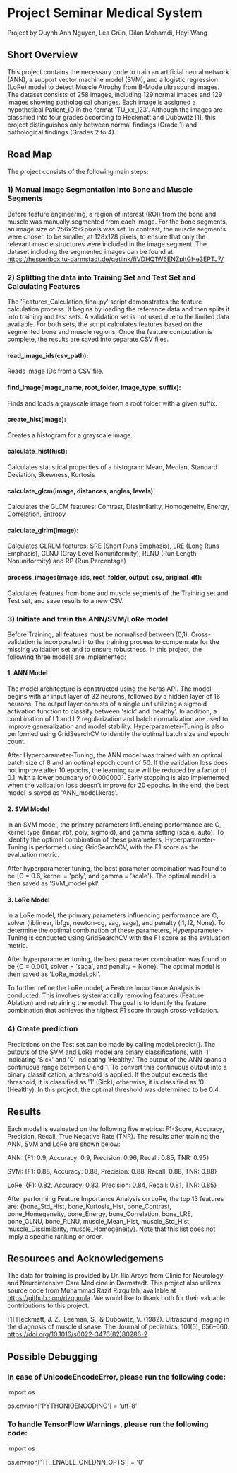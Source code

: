# Project Seminar Medical System
Project by Quynh Anh Nguyen, Lea Grün, Dilan Mohamdi, Heyi Wang

## Short Overview
This project contains the necessary code to train an artificial neural network (ANN), a support vector machine model (SVM), and a logistic regression (LoRe) model to detect Muscle Atrophy from B-Mode ultrasound images. The dataset consists of 258 images, including 129 normal images and 129 images showing pathological changes. Each image is assigned a hypothetical Patient_ID in the format 'TU_xx_123'. Although the images are classified into four grades according to Heckmatt and Dubowitz [1], this project distinguishes only between normal findings (Grade 1) and pathological findings (Grades 2 to 4).

## Road Map
The project consists of the following main steps:

### 1) Manual Image Segmentation into Bone and Muscle Segments
Before feature engineering, a region of interest (ROI) from the bone and muscle was manually segmented from each image. For the bone segments, an image size of 256x256 pixels was set. In contrast, the muscle segments were chosen to be smaller, at 128x128 pixels, to ensure that only the relevant muscle structures were included in the image segment. The dataset including the segmented images can be found at: https://hessenbox.tu-darmstadt.de/getlink/fiVDHQ1W6ENZpitGHe3EPTJ7/

### 2) Splitting the data into Training Set and Test Set and Calculating Features
The 'Features_Calculation_final.py' script demonstrates the feature calculation process. It begins by loading the reference data and then splits it into training and test sets. A validation set is not used due to the limited data available. For both sets, the script calculates features based on the segmented bone and muscle regions. Once the feature computation is complete, the results are saved into separate CSV files. 
#### read_image_ids(csv_path): 
Reads image IDs from a CSV file.
#### find_image(image_name, root_folder, image_type, suffix): 
Finds and loads a grayscale image from a root folder with a given suffix.
#### create_hist(image): 
Creates a histogram for a grayscale image.
#### calculate_hist(hist): 
Calculates statistical properties of a histogram: Mean, Median, Standard Deviation, Skewness, Kurtosis
#### calculate_glcm(image, distances, angles, levels): 
Calculates the GLCM features: Contrast, Dissimilarity, Homogeneity, Energy, Correlation, Entropy
#### calculate_glrlm(image): 
Calculates GLRLM features: SRE (Short Runs Emphasis), LRE (Long Runs Emphasis), GLNU (Gray Level Nonuniformity), RLNU (Run Length Nonuniformity) and RP (Run Percentage)
#### process_images(image_ids, root_folder, output_csv, original_df): 
Calculates features from bone and muscle segments of the Training set and Test set, and save results to a new CSV.

### 3) Initiate and train the ANN/SVM/LoRe model
Before Training, all features must be normalised between (0,1). Cross-validation is incorporated into the training process to compensate for the missing validation set and to ensure robustness. In this project, the following three models are implemented:

#### 1. ANN Model
The model architecture is constructed using the Keras API. The model begins with an input layer of 32 neurons, followed by a hidden layer of 16 neurons. The output layer consists of a single unit utilizing a sigmoid activation function to classify between 'sick' and 'healthy'. In addition, a combination of L1 and L2 regularization and batch normalization are used to improve generalization and model stability. Hyperparameter-Tuning is also performed using GridSearchCV to identify the optimal batch size and epoch count.

After Hyperparameter-Tuning, the ANN model was trained with an optimal batch size of 8 and an optimal epoch count of 50. If the validation loss does not improve after 10 epochs, the learning rate will be reduced by a factor of 0.1, with a lower boundary of 0.0000001. Early stopping is also implemented when the validation loss doesn't improve for 20 epochs. In the end, the best model is saved as 'ANN_model.keras'.

#### 2. SVM Model
In an SVM model, the primary parameters influencing performance are C, kernel type (linear, rbf, poly, sigmoid), and gamma setting (scale, auto). To identify the optimal combination of these parameters, Hyperparameter-Tuning is performed using GridSearchCV, with the F1 score as the evaluation metric.

After hyperparameter tuning, the best parameter combination was found to be {C = 0.6, kernel = 'poly', and gamma = 'scale'}. The optimal model is then saved as 'SVM_model.pkl'.

#### 3. LoRe Model
In a LoRe model, the primary parameters influencing performance are C, solver (liblinear, lbfgs, newton-cg, sag, saga), and penalty (l1, l2, None). To determine the optimal combination of these parameters, Hyperparameter-Tuning is conducted using GridSearchCV with the F1 score as the evaluation metric.

After hyperparameter tuning, the best parameter combination was found to be {C = 0.001, solver = 'saga', and penalty = None}. The optimal model is then saved as 'LoRe_model.pkl'.

To further refine the LoRe model, a Feature Importance Analysis is conducted. This involves systematically removing features (Feature Ablation) and retraining the model. The goal is to identify the feature combination that achieves the highest F1 score through cross-validation.

### 4) Create prediction
Predictions on the Test set can be made by calling model.predict(). The outputs of the SVM and LoRe model are binary classifications, with '1' indicating 'Sick' and '0' indicating 'Healthy.' The output of the ANN spans a continuous range between 0 and 1. To convert this continuous output into a binary classification, a threshold is applied. If the output exceeds the threshold, it is classified as '1' (Sick); otherwise, it is classified as '0' (Healthy). In this project, the optimal threshold was determined to be 0.4.

## Results
Each model is evaluated on the following five metrics: F1-Score, Accuracy, Precision, Recall, True Negative Rate (TNR). The results after training the ANN, SVM and LoRe are shown below:

ANN: {F1: 0.9, Accuracy: 0.9, Precision: 0.96, Recall: 0.85, TNR: 0.95}

SVM: {F1: 0.88, Accuracy: 0.88, Precision: 0.88, Recall: 0.88, TNR: 0.88}

LoRe: {F1: 0.82, Accuracy: 0.83, Precision: 0.84, Recall: 0.81, TNR: 0.85}

After performing Feature Importance Analysis on LoRe, the top 13 features are: {bone_Std_Hist, bone_Kurtosis_Hist, bone_Contrast, bone_Homegeneity, bone_Energy, bone_Correlation, bone_LRE, bone_GLNU, bone_RLNU, muscle_Mean_Hist, muscle_Std_Hist, muscle_Dissimilarity, muscle_Homogeneity}. Note that this list does not imply a specific ranking or order.

## Resources and Acknowledgemens
The data for training is provided by Dr. Ilia Aroyo from Clinic for Neurology and Neurointensive Care Medicine in Darmstadt. This project also utilizes source code from Muhammad Razif Rizqullah, available at https://github.com/rizquuula. We would like to thank both for their valuable contributions to this project.

[1] Heckmatt, J. Z., Leeman, S., & Dubowitz, V. (1982). Ultrasound imaging in the diagnosis of muscle disease. The Journal of pediatrics, 101(5), 656–660. https://doi.org/10.1016/s0022-3476(82)80286-2

## Possible Debugging
### In case of UnicodeEncodeError, please run the following code: 

import os

os.environ['PYTHONIOENCODING'] = 'utf-8'

### To handle TensorFlow Warnings, please run the following code:

import os

os.environ['TF_ENABLE_ONEDNN_OPTS'] = '0'


